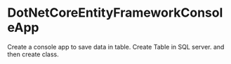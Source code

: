 # DotNetCoreEntityFrameworkConsoleApp
Create a console app to save data in table. Create Table in SQL server. and then create class. 
